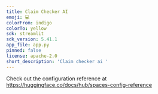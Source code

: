 ```yaml
---
title: Claim Checker AI
emoji: 💻
colorFrom: indigo
colorTo: yellow
sdk: streamlit
sdk_version: 5.41.1
app_file: app.py
pinned: false
license: apache-2.0
short_description: 'Claim checker ai '
---
```


Check out the configuration reference at https://huggingface.co/docs/hub/spaces-config-reference
